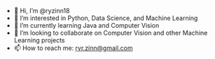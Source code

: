- 👋 Hi, I’m @ryzinn18
- 👀 I’m interested in Python, Data Science, and Machine Learning
- 🌱 I’m currently learning Java and Computer Vision
- 💞️ I’m looking to collaborate on Computer Vision and other Machine Learning projects
- 📫 How to reach me: ryr.zinn@gmail.com

<!---
ryzinn18/ryzinn18 is a ✨ special ✨ repository because its `README.md` (this file) appears on your GitHub profile.
You can click the Preview link to take a look at your changes.
--->
